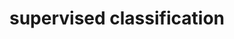 ---
layout: post
title: supervised classification 
lecture: L09-SCbasic
lectureVersion: current
extraContent: L08-regReview
notes: <a href="https://www.youtube.com/watch?v=IpGxLWOIZy4&list=PLs8w1Cdi-zvavXlPXEAsWIh4Cgh83pZPO&index=4"> Useful Video</a> 
HWout: 
HWin:  
desc: W5
week: Th
tags:
- 1Basic
---